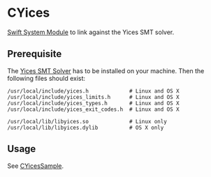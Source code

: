 # CYices
[Swift System Module](https://github.com/apple/swift-package-manager/blob/master/Documentation/SystemModules.md) to link against the Yices SMT solver. 

## Prerequisite

The [Yices SMT Solver](http://yices.csl.sri.com) has to be installed on your machine. 
Then the following files should exist:

    /usr/local/include/yices.h             # Linux and OS X
    /usr/local/include/yices_limits.h      # Linux and OS X
    /usr/local/include/yices_types.h       # Linux and OS X
    /usr/local/include/yices_exit_codes.h  # Linux and OS X
    
    /usr/local/lib/libyices.so             # Linux only
    /usr/local/lib/libyices.dylib          # OS X only
    
## Usage

See [CYicesSample](https://github.com/AleGit/CYicesSample).
